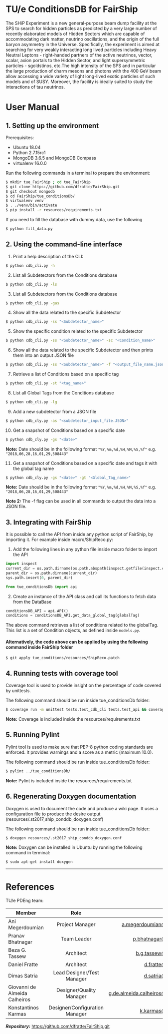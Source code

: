# TU/e ConditionsDB for FairShip

The SHiP Experiment is a new general-purpose beam dump facility at the SPS to search for hidden particles as predicted by a very large number of recently elaborated models of Hidden Sectors which are capable of accommodating dark matter, neutrino oscillations, and the origin of the full baryon asymmetry in the Universe. Specifically, the experiment is aimed at searching for very weakly interacting long lived particles including Heavy Neutral Leptons - right-handed partners of the active neutrinos, vector, scalar, axion portals to the Hidden Sector, and light supersymmetric particles - sgoldstinos, etc.The high intensity of the SPS and in particular the large production of charm mesons and photons with the 400 GeV beam allow accessing a wide variety of light long-lived exotic particles of such models and of SUSY. Moreover, the facility is ideally suited to study the interactions of tau neutrinos.

# User Manual

## 1. Setting up the environment

Prerequisites:
 - Ubuntu 18.04
 - Python 2.7.15rc1
 - MongoDB 3.6.5 and MongoDB Compass
 - virtualenv 16.0.0

Run the following commands in a terminal to prepare the environment:
  ```bash
  $ mkdir tue_FairShip ; cd tue_FairShip
  $ git clone https://github.com/dfratte/FairShip.git
  $ git checkout mongodb
  $ cd FairShip/tue_conditionsDb/
  $ virtualenv venv
  $ . ./venv/bin/activate
  $ pip install -r resources/requirements.txt
  ```
  
  If you need to fill the database with dummy data, use the following
  ```bash
  $ python fill_data.py
  ```


## 2. Using the command-line interface




1. Print a help description of the CLI:
```bash
$ python cdb_cli.py -h  
```

2. List all Subdetectors from the Conditions database
```bash
$ python cdb_cli.py -ls
```

3. List all Subdetectors from the Conditions database
```bash
$ python cdb_cli.py -gas
```

4. Show all the data related to the specific Subdetector
```bash
$ python cdb_cli.py -ss "<Subdetector_name>"
```

5. Show the specific condition related to the specific Subdetector
```bash
$ python cdb_cli.py -ss "<Subdetector_name>" -sc "<Condition_name>"
```

6. Show all the data related to the specific Subdetector and then prints them into an output JSON file
```bash
$ python cdb_cli.py -ss "<Subdetector_name>" -f "<output_file_name.json>"
```

7. Retrieve a list of Conditions based on a specific tag
```bash
$ python cdb_cli.py -st "<tag_name>"
```

8. List all Global Tags from the Conditions database
```bash
$ python cdb_cli.py -lg
```
9. Add a new subdetector from a JSON file
```bash
$ python cdb_cly.py -as "<subdetector_input_file.JSON>"
```

10. Get a snapshot of Conditions based on a specific date
```bash
$ python cdb_cly.py -gs "<date>"
```
**Note:** Date should be in the following format ```"%Y,%m,%d,%H,%M,%S,%f"``` e.g. ```"2018,06,28,16,01,29,508443"```

11. Get a snapshot of Conditions based on a specific date and tags it with the global tag name
```bash
$ python cdb_cly.py -gs "<date>" -gt "<Global_Tag_name>"
```
**Note:** Date should be in the following format ```"%Y,%m,%d,%H,%M,%S,%f"``` e.g. ```"2018,06,28,16,01,29,508443"```

**Note 2:** The -f flag can be used in all commands to output the data into a JSON file.



## 3. Integrating with FairShip

It is possible to call the API from inside any python script of FairShip, by importing it. 
For example inside macro/ShipReco.py:
1. Add the following lines in any python file inside macro folder to import the API
```python
import inspect
current_dir = os.path.dirname(os.path.abspath(inspect.getfile(inspect.currentframe())))
parent_dir = os.path.dirname(current_dir)
sys.path.insert(0, parent_dir)

from tue_conditionsDb import api
```

2. Create an instance of the API class and call its functions to fetch data from the DataBase
```python
conditionsDB_API = api.API()
conditions = conditionsDB_API.get_data_global_tag(globalTag)
```
The above command retrieves a list of conditions related to the globalTag. This list is a set of Condition objects, as defined inside `models.py`.

#### Alternatively, the code above can be applied by using the following command inside FairShip folder

```bash
$ git apply tue_conditions/resources/ShipReco.patch
```

## 4. Running tests with coverage tool
Coverage tool is used to provide insight on the percentage of code covered by unittests.

The following command should be run inside tue_conditionsDb folder:
```bash
$ coverage run -m unittest tests.test_cdb_cli tests.test_api && coverage report -m
```
**Note:** Coverage is included inside the resources/requirements.txt

## 5. Running Pylint
Pylint tool is used to make sure that PEP-8 python coding standards are enforced. It provides warnings and a score as a metric (maximum 10.0).

The following command should be run inside tue_conditionsDb folder:
```bash
$ pylint ../tue_conditionsDb/
```
**Note:** Pylint is included inside the resources/requirements.txt

## 6. Regenerating Doxygen documentation
Doxygen is used to document the code and produce a wiki page. It uses a configuration file to produce the desire output (resources/.st2017_ship_conddb_doxygen.conf)

The following command should be run inside tue_conditionsDb folder:
```bash
$ doxygen resources/.st2017_ship_conddb_doxygen.conf
```
**Note:** Doxygen can be installed in Ubuntu by running the following command in terminal:
```bash
$ sudo apt-get install doxygen
```

--------

# References
TU/e PDEng team:

|            Member             |              Role              |             Email             |
|-------------------------------|:------------------------------:|------------------------------:|
| Ani Megerdoumian              | Project Manager                | a.megerdoumian@tue.nl         |
| Pranav Bhatnagar              | Team Leader                    | p.bhatnagar@tue.nl            |
| Beza G. Tassew                | Architect                      | b.g.tassew@tue.nl             |
| Daniel Fratte                 | Architect                      | d.fratte@tue.nl               | 
| Dimas Satria                  | Lead Designer/Test Manager     | d.satria@tue.nl               |
| Giovanni de Almeida Calheiros | Designer/Quality Manager       | g.de.almeida.calheiros@tue.nl |
| Konstantinos Karmas           | Designer/Configuration Manager | k.karmas@tue.nl               |

_**Repository:**_ https://github.com/dfratte/FairShip.git